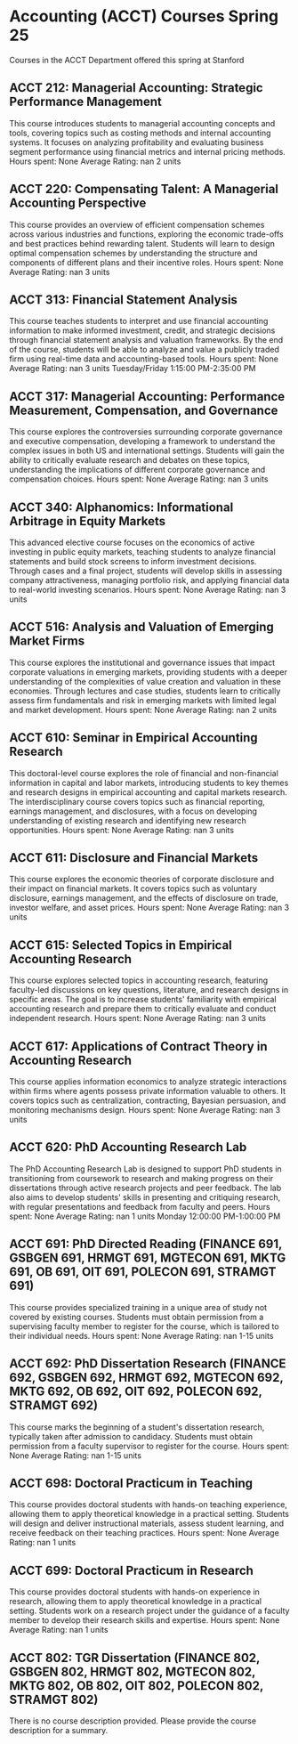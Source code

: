 # Accounting (ACCT) Courses Spring 25 
Courses in the ACCT Department offered this spring at Stanford
 ## ACCT 212: Managerial Accounting: Strategic Performance Management
This course introduces students to managerial accounting concepts and tools, covering topics such as costing methods and internal accounting systems. It focuses on analyzing profitability and evaluating business segment performance using financial metrics and internal pricing methods.
Hours spent: None
Average Rating: nan
2 units
## ACCT 220: Compensating Talent: A Managerial Accounting Perspective
This course provides an overview of efficient compensation schemes across various industries and functions, exploring the economic trade-offs and best practices behind rewarding talent. Students will learn to design optimal compensation schemes by understanding the structure and components of different plans and their incentive roles.
Hours spent: None
Average Rating: nan
3 units
## ACCT 313: Financial Statement Analysis
This course teaches students to interpret and use financial accounting information to make informed investment, credit, and strategic decisions through financial statement analysis and valuation frameworks. By the end of the course, students will be able to analyze and value a publicly traded firm using real-time data and accounting-based tools.
Hours spent: None
Average Rating: nan
3 units
Tuesday/Friday 1:15:00 PM-2:35:00 PM
## ACCT 317: Managerial Accounting: Performance Measurement, Compensation, and Governance
This course explores the controversies surrounding corporate governance and executive compensation, developing a framework to understand the complex issues in both US and international settings. Students will gain the ability to critically evaluate research and debates on these topics, understanding the implications of different corporate governance and compensation choices.
Hours spent: None
Average Rating: nan
3 units
## ACCT 340: Alphanomics: Informational Arbitrage in Equity Markets
This advanced elective course focuses on the economics of active investing in public equity markets, teaching students to analyze financial statements and build stock screens to inform investment decisions. Through cases and a final project, students will develop skills in assessing company attractiveness, managing portfolio risk, and applying financial data to real-world investing scenarios.
Hours spent: None
Average Rating: nan
3 units
## ACCT 516: Analysis and Valuation of Emerging Market Firms
This course explores the institutional and governance issues that impact corporate valuations in emerging markets, providing students with a deeper understanding of the complexities of value creation and valuation in these economies. Through lectures and case studies, students learn to critically assess firm fundamentals and risk in emerging markets with limited legal and market development.
Hours spent: None
Average Rating: nan
2 units
## ACCT 610: Seminar in Empirical Accounting Research
This doctoral-level course explores the role of financial and non-financial information in capital and labor markets, introducing students to key themes and research designs in empirical accounting and capital markets research. The interdisciplinary course covers topics such as financial reporting, earnings management, and disclosures, with a focus on developing understanding of existing research and identifying new research opportunities.
Hours spent: None
Average Rating: nan
3 units
## ACCT 611: Disclosure and Financial Markets
This course explores the economic theories of corporate disclosure and their impact on financial markets. It covers topics such as voluntary disclosure, earnings management, and the effects of disclosure on trade, investor welfare, and asset prices.
Hours spent: None
Average Rating: nan
3 units
## ACCT 615: Selected Topics in Empirical Accounting Research
This course explores selected topics in accounting research, featuring faculty-led discussions on key questions, literature, and research designs in specific areas. The goal is to increase students' familiarity with empirical accounting research and prepare them to critically evaluate and conduct independent research.
Hours spent: None
Average Rating: nan
3 units
## ACCT 617: Applications of Contract Theory in Accounting Research
This course applies information economics to analyze strategic interactions within firms where agents possess private information valuable to others. It covers topics such as centralization, contracting, Bayesian persuasion, and monitoring mechanisms design.
Hours spent: None
Average Rating: nan
3 units
## ACCT 620: PhD Accounting Research Lab
The PhD Accounting Research Lab is designed to support PhD students in transitioning from coursework to research and making progress on their dissertations through active research projects and peer feedback. The lab also aims to develop students' skills in presenting and critiquing research, with regular presentations and feedback from faculty and peers.
Hours spent: None
Average Rating: nan
1 units
Monday 12:00:00 PM-1:00:00 PM
## ACCT 691: PhD Directed Reading (FINANCE 691, GSBGEN 691, HRMGT 691, MGTECON 691, MKTG 691, OB 691, OIT 691, POLECON 691, STRAMGT 691)
This course provides specialized training in a unique area of study not covered by existing courses. Students must obtain permission from a supervising faculty member to register for the course, which is tailored to their individual needs.
Hours spent: None
Average Rating: nan
1-15 units
## ACCT 692: PhD Dissertation Research (FINANCE 692, GSBGEN 692, HRMGT 692, MGTECON 692, MKTG 692, OB 692, OIT 692, POLECON 692, STRAMGT 692)
This course marks the beginning of a student's dissertation research, typically taken after admission to candidacy. Students must obtain permission from a faculty supervisor to register for the course.
Hours spent: None
Average Rating: nan
1-15 units
## ACCT 698: Doctoral Practicum in Teaching
This course provides doctoral students with hands-on teaching experience, allowing them to apply theoretical knowledge in a practical setting. Students will design and deliver instructional materials, assess student learning, and receive feedback on their teaching practices.
Hours spent: None
Average Rating: nan
1 units
## ACCT 699: Doctoral Practicum in Research
This course provides doctoral students with hands-on experience in research, allowing them to apply theoretical knowledge in a practical setting. Students work on a research project under the guidance of a faculty member to develop their research skills and expertise.
Hours spent: None
Average Rating: nan
1 units
## ACCT 802: TGR Dissertation (FINANCE 802, GSBGEN 802, HRMGT 802, MGTECON 802, MKTG 802, OB 802, OIT 802, POLECON 802, STRAMGT 802)
There is no course description provided. Please provide the course description for a summary.